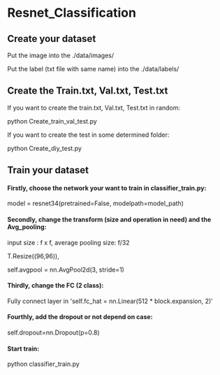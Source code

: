 # Resnet_Classification

## Create your dataset

 Put the image into the ./data/images/

 Put the label (txt file with same name) into the ./data/labels/



## Create the Train.txt, Val.txt, Test.txt

If you want to create the train.txt, Val.txt, Test.txt in random:

python Create_train_val_test.py

If you want to create the test in some determined folder:

python Create_diy_test.py



## Train your dataset

#### Firstly, choose the network your want to train in classifier_train.py:

model = resnet34(pretrained=False, modelpath=model_path)  

#### Secondly, change the  transform (size and operation in need) and the Avg_pooling:

input size : f x f, average pooling size: f/32

T.Resize((96,96)),

self.avgpool = nn.AvgPool2d(3, stride=1) 

#### Thirdly, change the  FC (2 class):

Fully connect layer in 'self.fc_hat = nn.Linear(512 * block.expansion, 2)'

#### Fourthly,  add the dropout or not depend on case: 

self.dropout=nn.Dropout(p=0.8)

#### Start train:

python classifier_train.py


